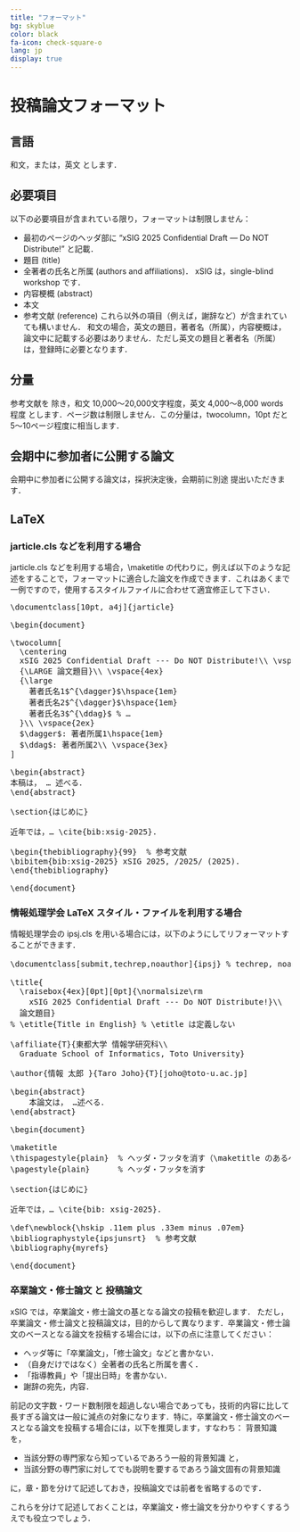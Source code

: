 ```yaml
---
title: "フォーマット"
bg: skyblue
color: black
fa-icon: check-square-o
lang: jp
display: true
---
```

<a name="format"></a>

# 投稿論文フォーマット

## 言語

   和文，または，英文 とします．

## 必要項目

以下の必要項目が含まれている限り，フォーマットは制限しません：

- 最初のページのヘッダ部に “xSIG 2025 Confidential Draft — Do NOT Distribute!” と記載．
- 題目 (title)
- 全著者の氏名と所属 (authors and affiliations)． xSIG は，single-blind workshop です．
- 内容梗概 (abstract)
- 本文
- 参考文献 (reference)
これら以外の項目（例えば，謝辞など）が含まれていても構いません． 和文の場合，英文の題目，著者名（所属），内容梗概は，論文中に記載する必要はありません．ただし英文の題目と著者名（所属）は，登録時に必要となります．

## 分量

参考文献を 除き，和文 10,000～20,000文字程度，英文 4,000～8,000 words 程度 とします．ページ数は制限しません．この分量は，twocolumn，10pt だと 5～10ページ程度に相当します．

## 会期中に参加者に公開する論文

会期中に参加者に公開する論文は，採択決定後，会期前に別途 提出いただきます．

## LaTeX

### jarticle.cls などを利用する場合

jarticle.cls などを利用する場合，\maketitle の代わりに，例えば以下のような記述をすることで，フォーマットに適合した論文を作成できます．これはあくまで一例ですので，使用するスタイルファイルに合わせて適宜修正して下さい．

<pre>
\documentclass[10pt, a4j]{jarticle}

\begin{document}

\twocolumn[
  \centering
  xSIG 2025 Confidential Draft --- Do NOT Distribute!\\ \vspace{5ex}
  {\LARGE 論文題目}\\ \vspace{4ex}
  {\large
    著者氏名1$^{\dagger}$\hspace{1em}
    著者氏名2$^{\dagger}$\hspace{1em}
    著者氏名3$^{\ddag}$ % …
  }\\ \vspace{2ex}
  $\dagger$: 著者所属1\hspace{1em}
  $\ddag$: 著者所属2\\ \vspace{3ex}
]

\begin{abstract}
本稿は， … 述べる．
\end{abstract}

\section{はじめに}

近年では，… \cite{bib:xsig-2025}.

\begin{thebibliography}{99}  % 参考文献
\bibitem{bib:xsig-2025} xSIG 2025, /2025/ (2025).
\end{thebibliography}

\end{document}
</pre>

### 情報処理学会 LaTeX スタイル・ファイルを利用する場合

情報処理学会の ipsj.cls を用いる場合には，以下のようにしてリフォーマットすることができます．

<pre>
\documentclass[submit,techrep,noauthor]{ipsj} % techrep, noauthor で，英文題目等が未定義でも通る

\title{
  \raisebox{4ex}[0pt][0pt]{\normalsize\rm
    xSIG 2025 Confidential Draft --- Do NOT Distribute!}\\  % タイトルにヘッダを埋め込み
  論文題目}
% \etitle{Title in English} % \etitle は定義しない

\affiliate{T}{東都大学 情報学研究科\\
  Graduate School of Informatics, Toto University}

\author{情報 太郎 }{Taro Joho}{T}[joho@toto-u.ac.jp]

\begin{abstract}
    本論文は， …述べる．
\end{abstract}

\begin{document}

\maketitle
\thispagestyle{plain}  % ヘッダ・フッタを消す（\maketitle のあるページ）
\pagestyle{plain}      % ヘッダ・フッタを消す

\section{はじめに}

近年では，… \cite{bib: xsig-2025}.

\def\newblock{\hskip .11em plus .33em minus .07em}
\bibliographystyle{ipsjunsrt}  % 参考文献
\bibliography{myrefs}

\end{document}
</pre>

### 卒業論文・修士論文 と 投稿論文

xSIG では，卒業論文・修士論文の基となる論文の投稿を歓迎します． ただし，卒業論文・修士論文と投稿論文は，目的からして異なります．卒業論文・修士論文のベースとなる論文を投稿する場合には，以下の点に注意してください：

- ヘッダ等に「卒業論文」，「修士論文」などと書かない．
- （自身だけではなく）全著者の氏名と所属を書く．
- 「指導教員」や「提出日時」を書かない．
- 謝辞の宛先，内容．

前記の文字数・ワード数制限を超過しない場合であっても，技術的内容に比して長すぎる論文は一般に減点の対象になります．特に，卒業論文・修士論文のベースとなる論文を投稿する場合には，以下を推奨します，すなわち： 背景知識を，

- 当該分野の専門家なら知っているであろう一般的背景知識 と，
- 当該分野の専門家に対してでも説明を要するであろう論文固有の背景知識

に，章・節を分けて記述しておき，投稿論文では前者を省略するのです．

これらを分けて記述しておくことは，卒業論文・修士論文を分かりやすくするうえでも役立つでしょう．
